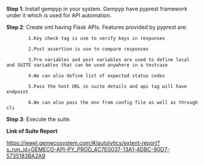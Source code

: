 **Step 1**: Install gempyp in your system. Gempyp have pyprest framework under it which is used for API automation. 

**Step 2**: Create xml having Flask APIs. Features provided by pyprest are: 

            1.Key check tag is use to verify keys in responses 

            2.Post assertion is use to compare responses 

            3.Pre variables and post variables are used to define local and SUITE variables that can be used anywhere in a testcase 

            4.We can also define list of expected status codes 

            5.Pass the host URL in suite details and api tag will have endpoint
            
            6.We can also pass the env from config file as well as through cli

**Step 3**: Execute the suite.  

**Link of Suite Report**

https://jewel.gemecosystem.com/#/autolytics/extent-report?s_run_id=GEMECO-API-PY_PROD_4C7E0037-13A1-4DBC-90D7-5735183BA2A9
